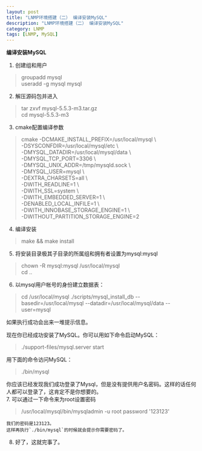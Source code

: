 ```yaml
---
layout: post  
title: "LNMP环境搭建（二） 编译安装MySQL"  
description: "LNMP环境搭建（二） 编译安装MySQL"  
category: LNMP
tags: [LNMP, MySQL]  
---
```

**编译安装MySQL**  

1. 创建组和用户
>groupadd mysql  
>useradd -g mysql mysql  

2. 解压源码包并进入  
>tar zxvf mysql-5.5.3-m3.tar.gz  
>cd mysql-5.5.3-m3 

3. cmake配置编译参数  
>cmake -DCMAKE_INSTALL_PREFIX=/usr/local/mysql \  
>-DSYSCONFDIR=/usr/local/mysql/etc   \  
>-DMYSQL_DATADIR=/usr/local/mysql/data \   
>-DMYSQL_TCP_PORT=3306 \   
>-DMYSQL_UNIX_ADDR=/tmp/mysqld.sock \   
>-DMYSQL_USER=mysql \   
>-DEXTRA_CHARSETS=all \   
>-DWITH_READLINE=1 \  
>-DWITH_SSL=system \  
>-DWITH_EMBEDDED_SERVER=1 \  
>-DENABLED_LOCAL_INFILE=1 \  
>-DWITH_INNOBASE_STORAGE_ENGINE=1 \  
>-DWITHOUT_PARTITION_STORAGE_ENGINE=2 

4. 编译安装
>make && make install  

5. 将安装目录极其子目录的所属组和拥有者设置为mysql:mysql  
>chown -R mysql:mysql /usr/local/mysql   
>cd ..  

6. 以mysql用户帐号的身份建立数据表：  
>cd /usr/local/mysql 
>./scripts/mysql_install_db --basedir=/usr/local/mysql --datadir=/usr/local/mysql/data --user=mysql  

 如果执行成功会出来一堆提示信息。

 现在你已经成功安装了MySQL。你可以用如下命令启动MySQL：  
>./support-files/mysql.server start  

 用下面的命令访问MySQL：  
>./bin/mysql

 你应该已经发现我们成功登录了Mysql，但是没有提供用户名密码。这样的话任何人都可以登录了，这肯定不是你想要的。  
7. 可以通过一下命令来为root设置密码
>/usr/local/mysql/bin/mysqladmin -u root password '123123'

	我们的密码是123123。
	这样再执行`./bin/mysql`的时候就会提示你需要密码了。

8. 好了，这就完事了。
